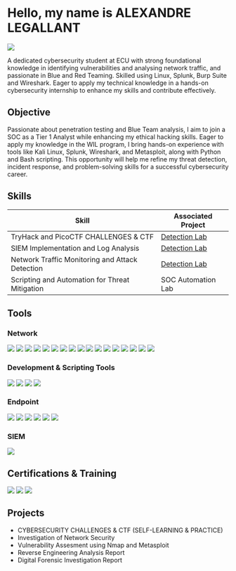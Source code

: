 # Hello, my name is ALEXANDRE LEGALLANT
<a href="https://www.linkedin.com/in/alexandre-legallant/"><img src="https://img.shields.io/badge/-LinkedIn-0072b1?&style=for-the-badge&logo=linkedin&logoColor=white" /></a>


A dedicated cybersecurity student at ECU with strong foundational knowledge in identifying vulnerabilities and analysing 
network traffic, and passionate in Blue and Red Teaming. Skilled using Linux, Splunk, Burp Suite and Wireshark. Eager to 
apply my technical knowledge in a hands-on cybersecurity internship to enhance my skills and contribute effectively. 

## Objective


Passionate about penetration testing and Blue Team analysis, I aim to join a SOC as a Tier 1 Analyst while enhancing my ethical hacking skills. Eager to apply my knowledge in the WIL program, I bring hands-on experience with tools like Kali Linux, Splunk, Wireshark, and Metasploit, along with Python and Bash scripting. This opportunity will help me refine my threat detection, incident response, and problem-solving skills for a successful cybersecurity career.

## Skills


| Skill                                         | Associated Project         |
|-----------------------------------------------|----------------------------|
| TryHack and PicoCTF CHALLENGES & CTF                                 | <a href="https://github.com/alexandrelegallant/Network-Investigation-security/tree/main">Detection Lab</a>|
| SIEM Implementation and Log Analysis          | <a href="https://google.com">Detection Lab</a>|
| Network Traffic Monitoring and Attack Detection | <a href="https://google.com">Detection Lab</a>|
| Scripting and Automation for Threat Mitigation | SOC Automation Lab|

## Tools


### Network
<div>
    <img src="https://img.shields.io/badge/-Wireshark-1679A7?&style=for-the-badge&logo=Wireshark&logoColor=white" />
    <img src="https://img.shields.io/badge/-Netdiscover-1E90FF?&style=for-the-badge&logo=gnu&logoColor=white" />
    <img src="https://img.shields.io/badge/-Metasploit-007ACC?&style=for-the-badge&logo=metasploit&logoColor=white" />
    <img src="https://img.shields.io/badge/-Snort-CC0000?&style=for-the-badge&logo=snort&logoColor=white" />
    <img src="https://img.shields.io/badge/-Netcat-000000?&style=for-the-badge&logo=gnu&logoColor=white" />
    <img src="https://img.shields.io/badge/-Burp%20Suite-FF6F00?&style=for-the-badge&logo=burp-suite&logoColor=white" />
    <img src="https://img.shields.io/badge/-Nikto-00A9E0?&style=for-the-badge&logo=nikto&logoColor=white" />
    <img src="https://img.shields.io/badge/-Hydra-FF5C5C?&style=for-the-badge&logo=hydra&logoColor=white" />
    <img src="https://img.shields.io/badge/-John%20the%20Ripper-FF8000?&style=for-the-badge&logo=key&logoColor=white" />
    <img src="https://img.shields.io/badge/-Hashcat-FF6F00?&style=for-the-badge&logo=hashcat&logoColor=white" />
    <img src="https://img.shields.io/badge/-WhatWeb-00A9E0?&style=for-the-badge&logo=whatweb&logoColor=white" />
    <img src="https://img.shields.io/badge/-Wappalyzer-5D8D4B?&style=for-the-badge&logo=wappalyzer&logoColor=white" />
    <img src="https://img.shields.io/badge/-ARP%20Scan-FF8000?&style=for-the-badge&logo=apple&logoColor=white" />
    <img src="https://img.shields.io/badge/-Cowrie-FF6347?&style=for-the-badge&logo=python&logoColor=white" />
    <img src="https://img.shields.io/badge/-Gobuster-FF6347?&style=for-the-badge&logo=apache&logoColor=white" />
    <img src="https://img.shields.io/badge/-DirBuster-00BFFF?&style=for-the-badge&logo=apache&logoColor=white" />
    <img src="https://img.shields.io/badge/-Searchsploit-FF4500?&style=for-the-badge&logo=searchengin&logoColor=white" />



</div>

### Development & Scripting Tools

<div> 
<img src="https://img.shields.io/badge/-Python-3776AB?style=for-the-badge&logo=python&logoColor=white" />
<img src="https://img.shields.io/badge/-Bash-4EAA25?style=for-the-badge&logo=gnu-bash&logoColor=white" />
<img src="https://img.shields.io/badge/-VS%20Code-007ACC?style=for-the-badge&logo=visualstudiocode&logoColor=white" />
<img src="https://img.shields.io/badge/-PowerShell-5391FE?style=for-the-badge&logo=powershell&logoColor=white" />

</div>

### Endpoint
<div>
  
  <img src="https://img.shields.io/badge/-Cuckoo%20Sandbox-1E90FF?&style=for-the-badge&logo=python&logoColor=white" />
  <img src="https://img.shields.io/badge/-VirusTotal-FF5733?&style=for-the-badge&logo=virus-total&logoColor=white" />
  <img src="https://img.shields.io/badge/-Hybrid%20Analysis-00B0F0?&style=for-the-badge&logo=google-chrome&logoColor=white" />
  <img src="https://img.shields.io/badge/-AnyRun-FF6600?&style=for-the-badge&logo=google-chrome&logoColor=white" />
  <img src="https://img.shields.io/badge/-Triage-00CC66?&style=for-the-badge&logo=google-analytics&logoColor=white" />
  <img src="https://img.shields.io/badge/-Detect%20It%20Easy-0066CC?&style=for-the-badge&logo=github&logoColor=white" />


</div>

### SIEM
<div>
    <img src="https://img.shields.io/badge/-Splunk-000000?&style=for-the-badge&logo=Splunk&logoColor=white" />

</div>

## Certifications & Training

<div>
<img src="https://img.shields.io/badge/-Security%2B-FF0000?&style=for-the-badge&logo=CompTIA&logoColor=white" />
<img src="https://img.shields.io/badge/-Security%20Awareness%20Training-006F99?&style=for-the-badge&logo=isc2&logoColor=white" />
<img src="https://img.shields.io/badge/-Ethical%20Hacking%20TCM%20Security-FF5733?&style=for-the-badge&logo=ethereum&logoColor=white" />
  
</div>

## Projects
- CYBERSECURITY CHALLENGES & CTF (SELF-LEARNING & PRACTICE)
- Investigation of Network Security
- Vulnerability Assesment using Nmap and Metasploit
- Reverse Engineering Analysis Report
- Digital Forensic Investigation Report
<!--
**alexandrelegallant/alexandrelegallant** is a ✨ _special_ ✨ repository because its `README.md` (this file) appears on your GitHub profile.

Here are some ideas to get you started:

- 🔭 I’m currently working on ...
- 🌱 I’m currently learning ...
- 👯 I’m looking to collaborate on ...
- 🤔 I’m looking for help with ...
- 💬 Ask me about ...
- 📫 How to reach me: ...
- 😄 Pronouns: ...
- ⚡ Fun fact: ...
-->

